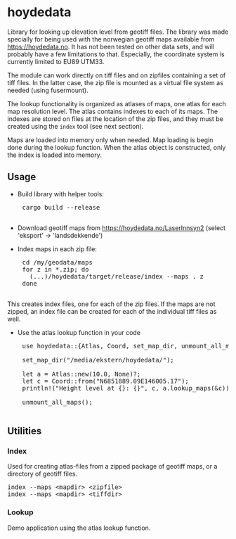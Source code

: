 # hoydedata

Library for looking up elevation level from geotiff files. The library was made
specially for being used with the norwegian geotiff maps available from
https://hoydedata.no. It has not been tested on other data sets, and will probably
have a few limitations to that. Especially, the coordinate system is currently
limited to EU89 UTM33.

The module can work directly on tiff files and on zipfiles containing a set of tiff
files. In the latter case, the zip file is mounted as a virtual file system as
needed (using fusermount).

The lookup functionality is organized as atlases of maps, one atlas for each
map resolution level. The atlas contains indexes to each of its maps. The indexes
are stored on files at the location of the zip files, and they must be created
using the `index` tool (see next section).

Maps are loaded into memory only when needed. Map loading is begin done during
the lookup function. When the atlas object is constructed, only the index is
loaded into memory.

## Usage

  * Build library with helper tools:
  <pre>
    cargo build --release
  </pre>

  * Download geotiff maps from https://hoydedata.no/LaserInnsyn2
    (select 'eksport' -> 'landsdekkende')

  * Index maps in each zip file:
  <pre>
    cd /my/geodata/maps
    for z in *.zip; do
      (...)/hoydedata/target/release/index --maps . z
    done
  </pre>

  This creates index files, one for each of the zip files. If the maps are not
  zipped, an index file can be created for each of the individual tiff files as
  well.

  * Use the atlas lookup function in your code
  <pre>
    use hoydedata::{Atlas, Coord, set_map_dir, unmount_all_maps};

    set_map_dir("/media/ekstern/hoydedata/");

    let a = Atlas::new(10.0, None)?;
    let c = Coord::from("N6851889.09E146005.17");
    println!("Height level at {}: {}", c, a.lookup_maps(&c));

    unmount_all_maps();
  </pre>

## Utilities

### Index

Used for creating atlas-files from a zipped package of geotiff maps,
or a directory of geotiff files.

<pre>
index --maps &lt;mapdir&gt; &lt;zipfile&gt;
index --maps &lt;mapdir&gt; &lt;tiffdir&gt;
</pre>

### Lookup

Demo application using the atlas lookup function.
